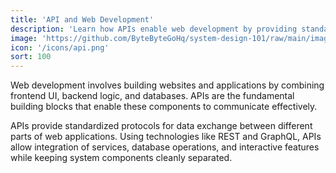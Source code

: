 ```yaml
---
title: 'API and Web Development'
description: 'Learn how APIs enable web development by providing standardized protocols for data exchange between different parts of web applications.'
image: 'https://github.com/ByteByteGoHq/system-design-101/raw/main/images/oAuth2.jpg'
icon: '/icons/api.png'
sort: 100
---
```


Web development involves building websites and applications by combining frontend UI, backend logic, and databases. APIs are the fundamental building blocks that enable these components to communicate effectively.

APIs provide standardized protocols for data exchange between different parts of web applications. Using technologies like REST and GraphQL, APIs allow integration of services, database operations, and interactive features while keeping system components cleanly separated.
